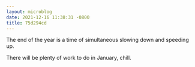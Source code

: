 ```yaml
---
layout: microblog
date: 2021-12-16 11:38:31 -0800
title: 75d294cd
---
```

The end of the year is a time of simultaneous slowing down and speeding up.

There will be plenty of work to do in January, chill.
